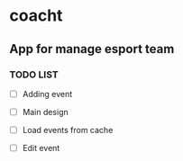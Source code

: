 # coacht
## App for manage esport team

### TODO LIST

- [ ] Adding event
- [ ] Main design
- [ ] Load events from cache
- [ ] Edit event

